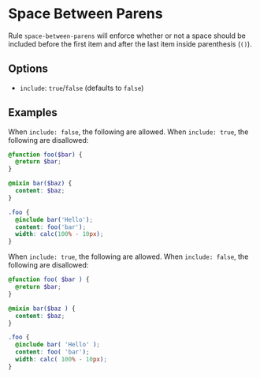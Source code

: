 # Space Between Parens

Rule `space-between-parens` will enforce whether or not a space should be included before the first item and after the last item inside parenthesis (`()`).

## Options

* `include`: `true`/`false` (defaults to `false`)

## Examples

When `include: false`, the following are allowed. When `include: true`, the following are disallowed:

```scss
@function foo($bar) {
  @return $bar;
}

@mixin bar($baz) {
  content: $baz;
}

.foo {
  @include bar('Hello');
  content: foo('bar');
  width: calc(100% - 10px);
}
```

When `include: true`, the following are allowed. When `include: false`, the following are disallowed:

```scss
@function foo( $bar ) {
  @return $bar;
}

@mixin bar($baz ) {
  content: $baz;
}

.foo {
  @include bar( 'Hello' );
  content: foo( 'bar');
  width: calc( 100% - 10px);
}
```
